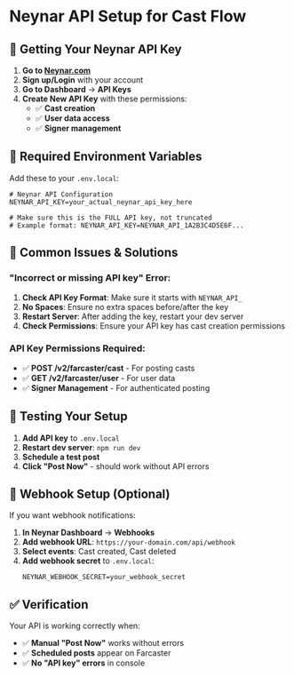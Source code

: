 # Neynar API Setup for Cast Flow

## 🔑 Getting Your Neynar API Key

1. **Go to [Neynar.com](https://neynar.com/)**
2. **Sign up/Login** with your account
3. **Go to Dashboard** → **API Keys**
4. **Create New API Key** with these permissions:
   - ✅ **Cast creation**
   - ✅ **User data access**
   - ✅ **Signer management**

## 🔧 Required Environment Variables

Add these to your `.env.local`:

```env
# Neynar API Configuration
NEYNAR_API_KEY=your_actual_neynar_api_key_here

# Make sure this is the FULL API key, not truncated
# Example format: NEYNAR_API_KEY=NEYNAR_API_1A2B3C4D5E6F...
```

## 🚨 Common Issues & Solutions

### **"Incorrect or missing API key" Error:**

1. **Check API Key Format**: Make sure it starts with `NEYNAR_API_`
2. **No Spaces**: Ensure no extra spaces before/after the key
3. **Restart Server**: After adding the key, restart your dev server
4. **Check Permissions**: Ensure your API key has cast creation permissions

### **API Key Permissions Required:**
- ✅ **POST /v2/farcaster/cast** - For posting casts
- ✅ **GET /v2/farcaster/user** - For user data
- ✅ **Signer Management** - For authenticated posting

## 🧪 Testing Your Setup

1. **Add API key** to `.env.local`
2. **Restart dev server**: `npm run dev`
3. **Schedule a test post**
4. **Click "Post Now"** - should work without API errors

## 📝 Webhook Setup (Optional)

If you want webhook notifications:

1. **In Neynar Dashboard** → **Webhooks**
2. **Add webhook URL**: `https://your-domain.com/api/webhook`
3. **Select events**: Cast created, Cast deleted
4. **Add webhook secret** to `.env.local`:
   ```env
   NEYNAR_WEBHOOK_SECRET=your_webhook_secret
   ```

## ✅ Verification

Your API is working correctly when:
- ✅ **Manual "Post Now"** works without errors
- ✅ **Scheduled posts** appear on Farcaster
- ✅ **No "API key" errors** in console
